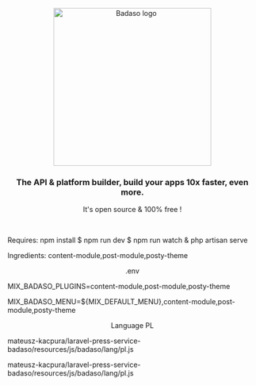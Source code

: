 <p align="center">
  <a href="https://badaso-docs.uatech.co.id/">
    <img src="https://i.ibb.co/tx2NJvD/LOGO-BADASO-5.png" width="318px" alt="Badaso logo" />
  </a>
</p>
<h3 align="center">The API & platform builder, build your apps 10x faster, even more.</h3>
<p align="center">It's open source & 100% free !</p>
</br>
<p>Requires: npm install $ npm run dev $ npm run watch & php artisan serve</p>
<p>Ingredients: content-module,post-module,posty-theme</p>

<p align="center">.env</p>
<p>MIX_BADASO_PLUGINS=content-module,post-module,posty-theme</p>
<p>MIX_BADASO_MENU=${MIX_DEFAULT_MENU},content-module,post-module,posty-theme</p>

<p align="center">Language PL</p> 
<p>mateusz-kacpura/laravel-press-service-badaso/resources/js/badaso/lang/pl.js</p>
<p>mateusz-kacpura/laravel-press-service-badaso/resources/js/badaso/lang/pl.js</p>
